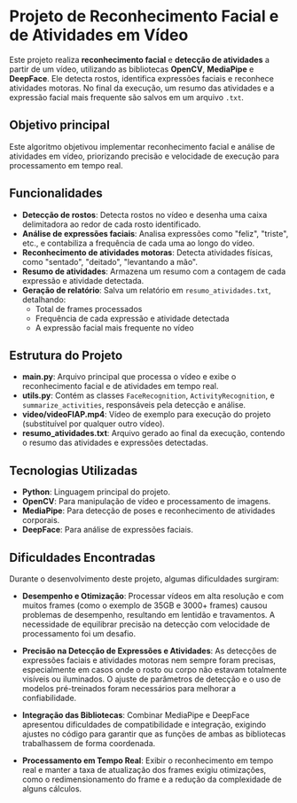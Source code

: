 # Projeto de Reconhecimento Facial e de Atividades em Vídeo

Este projeto realiza **reconhecimento facial** e **detecção de atividades** a partir de um vídeo, utilizando as bibliotecas **OpenCV**, **MediaPipe** e **DeepFace**. Ele detecta rostos, identifica expressões faciais e reconhece atividades motoras. No final da execução, um resumo das atividades e a expressão facial mais frequente são salvos em um arquivo `.txt`.

## Objetivo principal
Este algoritmo objetivou implementar reconhecimento facial e análise de atividades em vídeo, priorizando precisão e velocidade de execução para processamento em tempo real.

## Funcionalidades

- **Detecção de rostos**: Detecta rostos no vídeo e desenha uma caixa delimitadora ao redor de cada rosto identificado.
- **Análise de expressões faciais**: Analisa expressões como "feliz", "triste", etc., e contabiliza a frequência de cada uma ao longo do vídeo.
- **Reconhecimento de atividades motoras**: Detecta atividades físicas, como "sentado", "deitado", "levantando a mão".
- **Resumo de atividades**: Armazena um resumo com a contagem de cada expressão e atividade detectada.
- **Geração de relatório**: Salva um relatório em `resumo_atividades.txt`, detalhando:
  - Total de frames processados
  - Frequência de cada expressão e atividade detectada
  - A expressão facial mais frequente no vídeo

## Estrutura do Projeto

- **main.py**: Arquivo principal que processa o vídeo e exibe o reconhecimento facial e de atividades em tempo real.
- **utils.py**: Contém as classes `FaceRecognition`, `ActivityRecognition`, e `summarize_activities`, responsáveis pela detecção e análise.
- **video/videoFIAP.mp4**: Vídeo de exemplo para execução do projeto (substituível por qualquer outro vídeo).
- **resumo_atividades.txt**: Arquivo gerado ao final da execução, contendo o resumo das atividades e expressões detectadas.

## Tecnologias Utilizadas

- **Python**: Linguagem principal do projeto.
- **OpenCV**: Para manipulação de vídeo e processamento de imagens.
- **MediaPipe**: Para detecção de poses e reconhecimento de atividades corporais.
- **DeepFace**: Para análise de expressões faciais.

## Dificuldades Encontradas

Durante o desenvolvimento deste projeto, algumas dificuldades surgiram:

- **Desempenho e Otimização**: Processar vídeos em alta resolução e com muitos frames (como o exemplo de 35GB e 3000+ frames) causou problemas de desempenho, resultando em lentidão e travamentos. A necessidade de equilibrar precisão na detecção com velocidade de processamento foi um desafio.

- **Precisão na Detecção de Expressões e Atividades**: As detecções de expressões faciais e atividades motoras nem sempre foram precisas, especialmente em casos onde o rosto ou corpo não estavam totalmente visíveis ou iluminados. O ajuste de parâmetros de detecção e o uso de modelos pré-treinados foram necessários para melhorar a confiabilidade.

- **Integração das Bibliotecas**: Combinar MediaPipe e DeepFace apresentou dificuldades de compatibilidade e integração, exigindo ajustes no código para garantir que as funções de ambas as bibliotecas trabalhassem de forma coordenada.

- **Processamento em Tempo Real**: Exibir o reconhecimento em tempo real e manter a taxa de atualização dos frames exigiu otimizações, como o redimensionamento do frame e a redução da complexidade de alguns cálculos.
